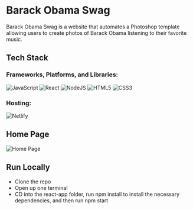 # Barack Obama Swag

Barack Obama Swag is a website that automates a Photoshop template allowing users to create photos of Barack Obama listening to their favorite music.

## Tech Stack

### Frameworks, Platforms, and Libraries:

![JavaScript](https://img.shields.io/badge/javascript-%23323330.svg?style=for-the-badge&logo=javascript&logoColor=%23F7DF1E)
![React](https://img.shields.io/badge/react-%2320232a.svg?style=for-the-badge&logo=react&logoColor=%2361DAFB)
![NodeJS](https://img.shields.io/badge/node.js-6DA55F?style=for-the-badge&logo=node.js&logoColor=white)
![HTML5](https://img.shields.io/badge/html5-%23E34F26.svg?style=for-the-badge&logo=html5&logoColor=white)
![CSS3](https://img.shields.io/badge/css3-%231572B6.svg?style=for-the-badge&logo=css3&logoColor=white)

### Hosting:

![Netlify](https://img.shields.io/badge/netlify-%23000000.svg?style=for-the-badge&logo=netlify&logoColor=#00C7B7)

## Home Page

![Home Page](https://i.ibb.co/Tbncvb3/Screenshot-2023-06-13-at-6-24-55-PM.png)

## Run Locally

* Clone the repo
* Open up one terminal
* CD into the react-app folder, run npm install to install the necessary dependencies, and then run npm start